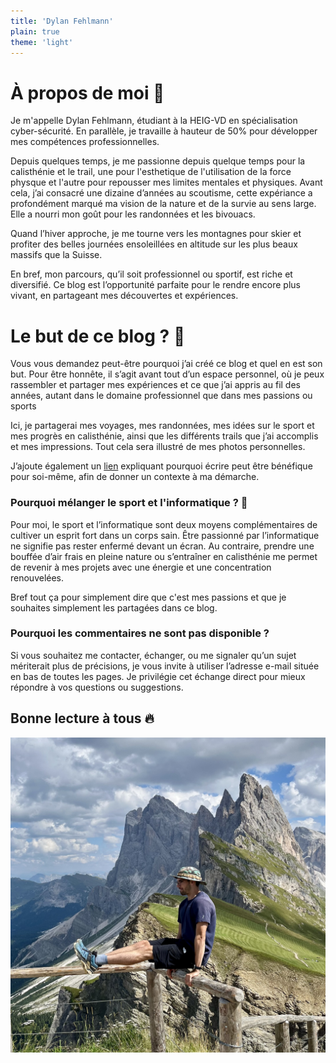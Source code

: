 ```yaml
---
title: 'Dylan Fehlmann'
plain: true
theme: 'light'
---
```



# À propos de moi 🚀

Je m'appelle Dylan Fehlmann, étudiant à la HEIG-VD en spécialisation cyber-sécurité. En parallèle, je travaille à hauteur de 50% pour développer mes compétences professionnelles.

Depuis quelques temps, je me passionne depuis quelque temps pour la calisthénie et le trail, une pour l'esthetique de l'utilisation de la force physque et l'autre pour repousser mes limites mentales et physiques. Avant cela, j’ai consacré une dizaine d’années au scoutisme, cette expériance a profondément marqué ma vision de la nature et de la survie au sens large. Elle a nourri mon goût pour les randonnées et les bivouacs.

Quand l’hiver approche, je me tourne vers les montagnes pour skier et profiter des belles journées ensoleillées en altitude sur les plus beaux massifs que la Suisse.

En bref, mon parcours, qu’il soit professionnel ou sportif, est riche et diversifié. Ce blog est l’opportunité parfaite pour le rendre encore plus vivant, en partageant mes découvertes et expériences.

# Le but de ce blog ? 🤔

Vous vous demandez peut-être pourquoi j’ai créé ce blog et quel en est son but. Pour être honnête, il s’agit avant tout d’un espace personnel, où je peux rassembler et partager mes expériences et ce que j’ai appris au fil des années, autant dans le domaine professionnel que dans mes passions ou sports

Ici, je partagerai mes voyages, mes randonnées, mes idées sur le sport et mes progrès en calisthénie, ainsi que les différents trails que j’ai accomplis et mes impressions. Tout cela sera illustré de mes photos personnelles.

J’ajoute également un [lien](https://rmoff.net/2023/07/19/blog-writing-for-developers/) expliquant pourquoi écrire peut être bénéfique pour soi-même, afin de donner un contexte à ma démarche.

### Pourquoi mélanger le sport et l'informatique ? 💪

Pour moi, le sport et l’informatique sont deux moyens complémentaires de cultiver un esprit fort dans un corps sain. Être passionné par l’informatique ne signifie pas rester enfermé devant un écran. Au contraire, prendre une bouffée d’air frais en pleine nature ou s’entraîner en calisthénie me permet de revenir à mes projets avec une énergie et une concentration renouvelées.

Bref tout ça pour simplement dire que c'est mes passions et que je souhaites simplement les partagées dans ce blog.

### Pourquoi les commentaires ne sont pas disponible ?

Si vous souhaitez me contacter, échanger, ou me signaler qu’un sujet mériterait plus de précisions, je vous invite à utiliser l’adresse e-mail située en bas de toutes les pages. Je privilégie cet échange direct pour mieux répondre à vos questions ou suggestions.

## Bonne lecture à tous 🔥

![Photo de Secceda, Dolomites 🇮🇹|inline](/assets/images/about/IMG_2744.jpeg)